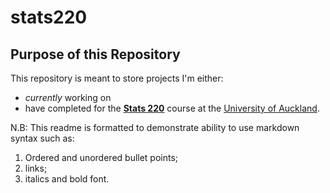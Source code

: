 # stats220

## Purpose of this Repository

This repository is meant to store projects I'm either:
* *currently* working on 
* have completed 
for the [**Stats 220**](https://courseoutline.auckland.ac.nz/dco/course/STATS/220/1213) course at the [University of Auckland](https://www.auckland.ac.nz/en.html). 

N.B: This readme is formatted to demonstrate ability to use markdown syntax such as:
1. Ordered and unordered bullet points; 
2. links;
3. italics and bold font. 



